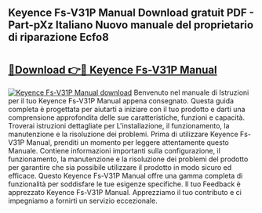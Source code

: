 ## Keyence Fs-V31P Manual Download gratuit PDF - Part-pXz Italiano Nuovo manuale del proprietario di riparazione Ecfo8

# <h2><a href="http://dfc0jh.blite.top/?on=Keyence+Fs-V31P+Manual">🔗Download 👉🔴 Keyence Fs-V31P Manual</a></h2>

[![Keyence Fs-V31P Manual download](https://i.imgur.com/lujVjoI.png)](http://dfc0jh.blite.top/?on=Keyence+Fs-V31P+Manual)
Benvenuto nel manuale di Istruzioni per il tuo Keyence Fs-V31P Manual appena consegnato. Questa guida completa è progettata per aiutarti a iniziare con il tuo prodotto e darti una comprensione approfondita delle sue caratteristiche, funzioni e capacità. Troverai istruzioni dettagliate per L'installazione, il funzionamento, la manutenzione e la risoluzione dei problemi. Prima di utilizzare Keyence Fs-V31P Manual, prenditi un momento per leggere attentamente questo Manuale. Contiene informazioni importanti sulla configurazione, il funzionamento, la manutenzione e la risoluzione dei problemi del prodotto per garantire che sia possibile utilizzare il prodotto in modo sicuro ed efficace. Questo Keyence Fs-V31P Manual offre una gamma completa di funzionalità per soddisfare le tue esigenze specifiche. Il tuo Feedback è apprezzato Keyence Fs-V31P Manual. Apprezziamo il tuo contributo e ci impegniamo a fornirti un servizio eccezionale.
